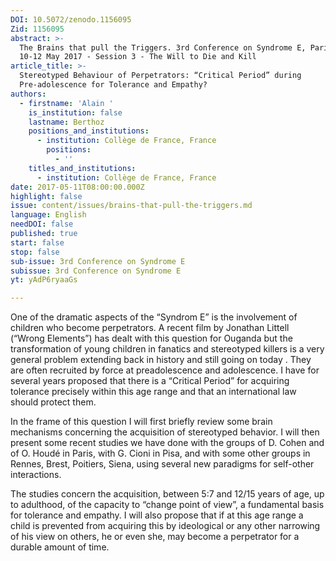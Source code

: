 ```yaml
---
DOI: 10.5072/zenodo.1156095
Zid: 1156095
abstract: >-
  The Brains that pull the Triggers. 3rd Conference on Syndrome E, Paris IAS,
  10-12 May 2017 - Session 3 - The Will to Die and Kill
article_title: >-
  Stereotyped Behaviour of Perpetrators: “Critical Period” during
  Pre-adolescence for Tolerance and Empathy?
authors:
  - firstname: 'Alain '
    is_institution: false
    lastname: Berthoz
    positions_and_institutions:
      - institution: Collège de France, France
        positions:
          - ''
    titles_and_institutions:
      - institution: Collège de France, France
date: 2017-05-11T08:00:00.000Z
highlight: false
issue: content/issues/brains-that-pull-the-triggers.md
language: English
needDOI: false
published: true
start: false
stop: false
sub-issue: 3rd Conference on Syndrome E
subissue: 3rd Conference on Syndrome E
yt: yAdP6ryaaGs

---
```


One of the dramatic aspects of the “Syndrom E” is the involvement of children who become perpetrators. A recent film by Jonathan Littell (“Wrong Elements”) has dealt with this question for Ouganda but the transformation of young children in fanatics and stereotyped killers is a very general problem extending back in history and still going on today . They are often recruited by force at preadolescence and adolescence. I have for several years proposed that there is a “Critical Period” for acquiring tolerance precisely within this age range and that an international law should protect them. 

In the frame of this question I will first briefly review some brain mechanisms concerning the acquisition of stereotyped behavior. I will then present some recent studies we have done with the groups of D. Cohen and of O. Houdé in Paris, with G. Cioni in Pisa, and with some other groups in Rennes, Brest, Poitiers, Siena, using several new paradigms for self-other interactions. 

The studies concern the acquisition, between 5:7 and 12/15 years of age, up to adulthood, of the capacity to “change point of view”, a fundamental basis for tolerance and empathy. I will also propose that if at this age range a child is prevented from acquiring this by ideological or any other narrowing of his view on others, he or even she, may become a perpetrator for a durable amount of time.

<Youtube yt="yAdP6ryaaGs" caption="Stereotyped Behaviour of Perpetrators: “Critical Period” during Pre-adolescence for Tolerance and Empathy?"></Youtube>